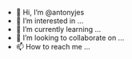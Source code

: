 - 👋 Hi, I’m @antonyjes
- 👀 I’m interested in ...
- 🌱 I’m currently learning ...
- 💞️ I’m looking to collaborate on ...
- 📫 How to reach me ...

<!---
antonyjes/antonyjes is a ✨ special ✨ repository because its `README.md` (this file) appears on your GitHub profile.
You can click the Preview link to take a look at your changes.
--->
